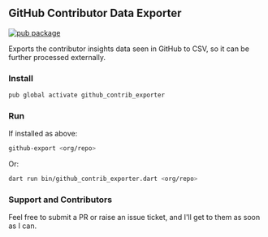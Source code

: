 ## GitHub Contributor Data Exporter

[![pub package](https://img.shields.io/pub/v/github_contrib_exporter.svg)](https://pub.dartlang.org/packages/github_contrib_exporter)

Exports the contributor insights data seen in GitHub
to CSV, so it can be further processed externally.

### Install

```bash
pub global activate github_contrib_exporter
```

### Run

If installed as above:

```bash
github-export <org/repo>
```

Or:

```bash
dart run bin/github_contrib_exporter.dart <org/repo>
```

### Support and Contributors

Feel free to submit a PR or raise an issue ticket, and 
I'll get to them as soon as I can.
